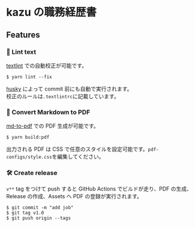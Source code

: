 # kazu の職務経歴書

## Features

### 💅 Lint text

[textlint](https://github.com/textlint/textlint) での自動校正が可能です。

```
$ yarn lint --fix
```

[husky](https://github.com/typicode/husky) によって commit 前にも自動で実行されます。  
校正のルールは`.textlintrc`に記載しています。

### 📝 Convert Markdown to PDF

[md-to-pdf](https://www.npmjs.com/package/md-to-pdf) での PDF 生成が可能です。

```
$ yarn build:pdf
```

出力される PDF は CSS で任意のスタイルを設定可能です。`pdf-configs/style.css`を編集してください。

### 🛠 Create release

`v**` tag をつけて push すると GitHub Actions でビルドが走り、PDF の生成、Release の作成、Assets へ PDF の登録が実行されます。

```
$ git commit -m "add job"
$ git tag v1.0
$ git push origin --tags
```
